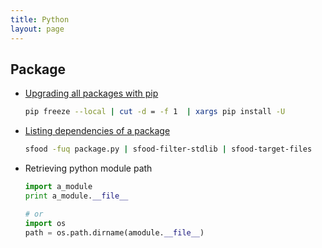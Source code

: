 ```yaml
---
title: Python
layout: page
---
```


## Package

- [Upgrading all packages with pip](http://stackoverflow.com/questions/2720014/upgrading-all-packages-with-pip)

    ``` bash
    pip freeze --local | cut -d = -f 1  | xargs pip install -U
    ```

- [Listing dependencies of a package](http://stackoverflow.com/questions/2875232/list-python-package-dependencies-without-loading-them)

    ``` bash
    sfood -fuq package.py | sfood-filter-stdlib | sfood-target-files
    ```
- Retrieving python module path

    ``` python
    import a_module
    print a_module.__file__

    # or
    import os
    path = os.path.dirname(amodule.__file__)
    ```
